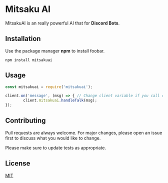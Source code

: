 # Mitsaku AI
MitsakuAI is an really powerful AI that for __Discord Bots__.

## Installation

Use the package manager **npm** to install foobar.

```batch
npm install mitsakuai
```

## Usage

```javascript
const mitsakuai = require('mitsakuai');

client.on('message', (msg) => { // Change client variable if you call client as "bot".
        client.mitsakuai.handleTalk(msg);
});

```

## Contributing
Pull requests are always welcome. For major changes, please open an issue first to discuss what you would like to change.

Please make sure to update tests as appropriate.

## License
[MIT](https://choosealicense.com/licenses/mit/)
